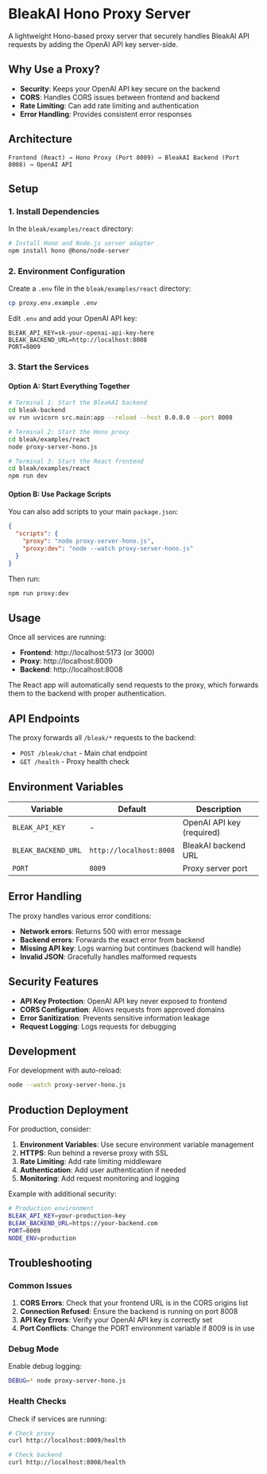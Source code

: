 # BleakAI Hono Proxy Server

A lightweight Hono-based proxy server that securely handles BleakAI API requests by adding the OpenAI API key server-side.

## Why Use a Proxy?

- **Security**: Keeps your OpenAI API key secure on the backend
- **CORS**: Handles CORS issues between frontend and backend
- **Rate Limiting**: Can add rate limiting and authentication
- **Error Handling**: Provides consistent error responses

## Architecture

```
Frontend (React) → Hono Proxy (Port 8009) → BleakAI Backend (Port 8008) → OpenAI API
```

## Setup

### 1. Install Dependencies

In the `bleak/examples/react` directory:

```bash
# Install Hono and Node.js server adapter
npm install hono @hono/node-server
```

### 2. Environment Configuration

Create a `.env` file in the `bleak/examples/react` directory:

```bash
cp proxy.env.example .env
```

Edit `.env` and add your OpenAI API key:

```env
BLEAK_API_KEY=sk-your-openai-api-key-here
BLEAK_BACKEND_URL=http://localhost:8008
PORT=8009
```

### 3. Start the Services

#### Option A: Start Everything Together

```bash
# Terminal 1: Start the BleakAI backend
cd bleak-backend
uv run uvicorn src.main:app --reload --host 0.0.0.0 --port 8008

# Terminal 2: Start the Hono proxy
cd bleak/examples/react
node proxy-server-hono.js

# Terminal 3: Start the React frontend
cd bleak/examples/react
npm run dev
```

#### Option B: Use Package Scripts

You can also add scripts to your main `package.json`:

```json
{
  "scripts": {
    "proxy": "node proxy-server-hono.js",
    "proxy:dev": "node --watch proxy-server-hono.js"
  }
}
```

Then run:

```bash
npm run proxy:dev
```

## Usage

Once all services are running:

- **Frontend**: http://localhost:5173 (or 3000)
- **Proxy**: http://localhost:8009
- **Backend**: http://localhost:8008

The React app will automatically send requests to the proxy, which forwards them to the backend with proper authentication.

## API Endpoints

The proxy forwards all `/bleak/*` requests to the backend:

- `POST /bleak/chat` - Main chat endpoint
- `GET /health` - Proxy health check

## Environment Variables

| Variable            | Default                 | Description               |
| ------------------- | ----------------------- | ------------------------- |
| `BLEAK_API_KEY`     | -                       | OpenAI API key (required) |
| `BLEAK_BACKEND_URL` | `http://localhost:8008` | BleakAI backend URL       |
| `PORT`              | `8009`                  | Proxy server port         |

## Error Handling

The proxy handles various error conditions:

- **Network errors**: Returns 500 with error message
- **Backend errors**: Forwards the exact error from backend
- **Missing API key**: Logs warning but continues (backend will handle)
- **Invalid JSON**: Gracefully handles malformed requests

## Security Features

- **API Key Protection**: OpenAI API key never exposed to frontend
- **CORS Configuration**: Allows requests from approved domains
- **Error Sanitization**: Prevents sensitive information leakage
- **Request Logging**: Logs requests for debugging

## Development

For development with auto-reload:

```bash
node --watch proxy-server-hono.js
```

## Production Deployment

For production, consider:

1. **Environment Variables**: Use secure environment variable management
2. **HTTPS**: Run behind a reverse proxy with SSL
3. **Rate Limiting**: Add rate limiting middleware
4. **Authentication**: Add user authentication if needed
5. **Monitoring**: Add request monitoring and logging

Example with additional security:

```bash
# Production environment
BLEAK_API_KEY=your-production-key
BLEAK_BACKEND_URL=https://your-backend.com
PORT=8009
NODE_ENV=production
```

## Troubleshooting

### Common Issues

1. **CORS Errors**: Check that your frontend URL is in the CORS origins list
2. **Connection Refused**: Ensure the backend is running on port 8008
3. **API Key Errors**: Verify your OpenAI API key is correctly set
4. **Port Conflicts**: Change the PORT environment variable if 8009 is in use

### Debug Mode

Enable debug logging:

```bash
DEBUG=* node proxy-server-hono.js
```

### Health Checks

Check if services are running:

```bash
# Check proxy
curl http://localhost:8009/health

# Check backend
curl http://localhost:8008/health
```
